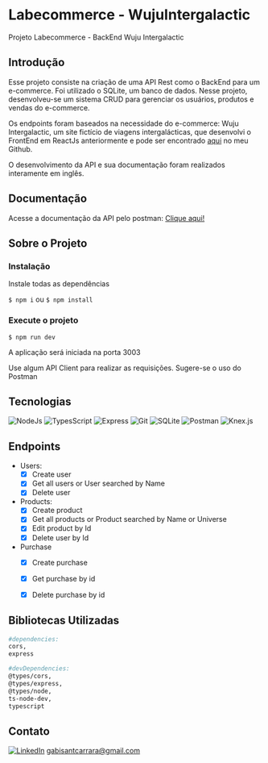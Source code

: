# Labecommerce - WujuIntergalactic
Projeto Labecommerce - BackEnd 
Wuju Intergalactic

## Introdução
Esse projeto consiste na criação de uma API Rest como o BackEnd para um e-commerce. Foi utilizado o SQLite, um banco de dados.
Nesse projeto, desenvolveu-se um sistema CRUD para gerenciar os usuários, produtos e vendas do e-commerce.

Os endpoints foram baseados na necessidade do e-commerce: Wuju Intergalactic, um site fictício de viagens intergalácticas, que desenvolvi o FrontEnd em ReactJs anteriormente e pode ser encontrado [aqui](https://github.com/namollayo/project-E-commerce) no meu Github.


O desenvolvimento da API e sua documentação foram realizados interamente em inglês.

## Documentação
Acesse a documentação da API pelo postman: [Clique aqui!](https://documenter.getpostman.com/view/26585244/2s93eYUBqf)
## Sobre o Projeto
### Instalação
Instale todas as dependências 

```$ npm i```
ou 
```$ npm install ```

### Execute o projeto
```$ npm run dev```

 A aplicação será iniciada na porta 3003

Use algum API Client para realizar as requisições. 
Sugere-se o uso do Postman

## Tecnologias

![NodeJs](https://img.shields.io/badge/Node.js-339933?style=for-the-badge&logo=nodedotjs&logoColor=white)
![TypesScript](https://img.shields.io/badge/TypeScript-1572B6?style=for-the-badge&logo=typescript&logoColor=white)
![Express](https://img.shields.io/badge/Express-f8f8ff?style=for-the-badge&logo=express&logoColor=black)
![Git](https://img.shields.io/badge/GIT-E44C30?style=for-the-badge&logo=git&logoColor=white) 
![SQLite](https://img.shields.io/badge/SQLite-07405E?style=for-the-badge&logo=sqlite&logoColor=white)
![Postman](https://img.shields.io/badge/Postman-FF6C37?style=for-the-badge&logo=Postman&logoColor=white)
![Knex.js](https://tinyurl.com/bdh7cvrt)

## Endpoints

- Users:
    - [x]  Create user
    - [x]  Get all users or User searched by Name
    - [x]  Delete user
 - Products:
    - [x]  Create product
    - [x]  Get all products or Product searched by Name or Universe
    - [x]  Edit product by Id
    - [x]  Delete user by Id
- Purchase
    - [x] Create purchase
    - [x] Get purchase by id
    - [x] Delete purchase by id


## Bibliotecas Utilizadas

```bash
#dependencies:
cors,
express

#devDependencies:
@types/cors,
@types/express,
@types/node,
ts-node-dev,
typescript
```

## Contato


[![LinkedIn](https://img.shields.io/badge/LinkedIn-0077B5?style=for-the-badge&logo=linkedin&logoColor=white)](https://www.linkedin.com/in/gabrielascarrara/)
gabisantcarrara@gmail.com
